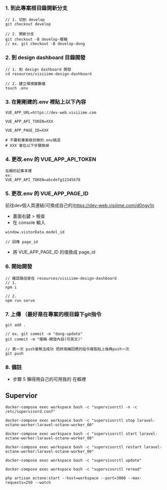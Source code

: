 ### 1. 到此專案根目錄開新分支
```
// 1. 切到 develop
git checkout develop

// 2. 開新分支
git checkout -B develop-暱稱
// ex. git checkout -B develop-dong

```

### 2. 到 design dashboard 目錄開發
```
// 1. 到 design dashboard 開發
cd resources/visiiime-design-dashboard

// 2. 建立環境變數檔
touch .env

```

### 3. 在剛剛建的.env 裡貼上以下內容
```
VUE_APP_URL=https://dev-web.visiiime.com

VUE_APP_API_TOKEN=XXX

VUE_APP_PAGE_ID=XXX

# 不要和專案根目錄的.env搞混
# XXX 會在以下步驟換掉
```

### 4. 更改.env 的 VUE_APP_API_TOKEN
```
在賴的記事本裡
ex:
VUE_APP_API_TOKEN=abcdefg12345678

```

### 5. 更改.env 的 VUE_APP_PAGE_ID
前往dev個人頁連結(可換成自己的)<a href="https://dev-web.visiiime.com/d0ngy1n" target="_blank">https://dev-web.visiiime.com/d0ngy1n</a>
- 畫面右鍵 > 檢查
- 在 console 輸入 
```
window.vistorData.model_id

// 回傳 page_id
```
- 將 VUE_APP_PAGE_ID 的值換成 page_id

### 6. 開始開發
```
// 確認路徑是在 resources/visiiime-design-dashboard
// 1.
npm i

// 2.
npm run serve
```

### 7. 上傳 （最好是在專案的根目錄下git指令
```
git add .

// ex. git commit -m "dong-update"
git commit -m "暱稱-開發內容(可英文)"

// 第一次 push會無法成功 把終端機回應的指令複製貼上後再push一次
git push

```

### 8. 備註
- 步驟 5 懶得用自己的可用我的 在賴裡

## Supervior
```
docker-compose exec workspace bash -c "supervisorctl -n -c /etc/supervisord.conf"

docker-compose exec workspace bash -c "supervisorctl stop laravel-octane-worker:laravel-octane-worker_00"

docker-compose exec workspace bash -c "supervisorctl start laravel-octane-worker:laravel-octane-worker_00"

docker-compose exec workspace bash -c "supervisorctl restart laravel-octane-worker:laravel-octane-worker_00"

docker-compose exec workspace bash -c "supervisorctl update"

docker-compose exec workspace bash -c "supervisorctl reread"

php artisan octane:start --host=workspace --port=3000 --max-requests=250 --watch
```

